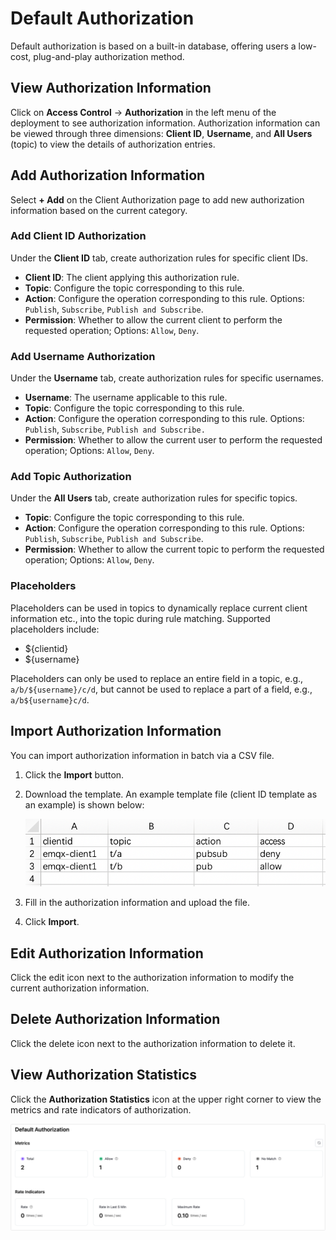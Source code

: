 # Default Authorization

Default authorization is based on a built-in database, offering users a low-cost, plug-and-play authorization method.

## View Authorization Information

Click on **Access Control** -> **Authorization** in the left menu of the deployment to see authorization information. Authorization information can be viewed through three dimensions: **Client ID**, **Username**, and **All Users** (topic) to view the details of authorization entries.

## Add Authorization Information

Select **+ Add** on the Client Authorization page to add new authorization information based on the current category.

### Add Client ID Authorization

Under the **Client ID** tab, create authorization rules for specific client IDs.

- **Client ID**: The client applying this authorization rule.
- **Topic**: Configure the topic corresponding to this rule.
- **Action**: Configure the operation corresponding to this rule. Options: `Publish`, `Subscribe`, `Publish and Subscribe`.
- **Permission**: Whether to allow the current client to perform the requested operation; Options: `Allow`, `Deny`.

### Add Username Authorization

Under the **Username** tab, create authorization rules for specific usernames.

- **Username**: The username applicable to this rule.
- **Topic**: Configure the topic corresponding to this rule.
- **Action**: Configure the operation corresponding to this rule. Options: `Publish`, `Subscribe`, `Publish and Subscribe.`
- **Permission**: Whether to allow the current user to perform the requested operation; Options: `Allow`, `Deny`.

### Add Topic Authorization

Under the **All Users** tab, create authorization rules for specific topics.

- **Topic**: Configure the topic corresponding to this rule.
- **Action**: Configure the operation corresponding to this rule. Options: `Publish`, `Subscribe`, `Publish and Subscribe`.
- **Permission**: Whether to allow the current topic to perform the requested operation; Options: `Allow`, `Deny`.

### Placeholders

Placeholders can be used in topics to dynamically replace current client information etc., into the topic during rule matching. Supported placeholders include:

- ${clientid}
- ${username}

Placeholders can only be used to replace an entire field in a topic, e.g., `a/b/${username}/c/d`, but cannot be used to replace a part of a field, e.g., `a/b${username}c/d`.

## Import Authorization Information

You can import authorization information in batch via a CSV file.

1. Click the **Import** button.

2. Download the template. An example template file (client ID template as an example) is shown below:

   ![auth_csv](./_assets/authz_csv.png)

3. Fill in the authorization information and upload the file.

4. Click **Import**.

## Edit Authorization Information

Click the edit icon next to the authorization information to modify the current authorization information.

## Delete Authorization Information

Click the delete icon next to the authorization information to delete it.

## View Authorization Statistics

Click the **Authorization Statistics** icon at the upper right corner to view the metrics and rate indicators of authorization.

![new_authentication](./_assets/authz_statistics.png)
